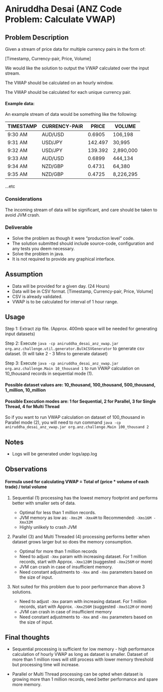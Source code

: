 # Aniruddha Desai (ANZ Code Problem: Calculate VWAP)

## Problem Description

Given a stream of price data for multiple currency pairs in the form of:

[Timestamp, Currency-pair, Price, Volume]

We would like the solution to output the VWAP calculated over the input stream.

The VWAP should be calculated on an hourly window.

The VWAP should be calculated for each unique currency pair.

#### Example data:

An example stream of data would be something like the following:


| TIMESTAMP | CURRENCY-PAIR |  PRICE  |  VOLUME   |
|-----------|---------------|---------|-----------|
| 9:30 AM   |     AUD/USD   | 0.6905  | 106,198   |
| 9:31 AM   |     USD/JPY   | 142.497 | 30,995    |
| 9:32 AM   |     USD/JPY   | 139.392 | 2,890,000 |
| 9:33 AM   |     AUD/USD   | 0.6899  | 444,134   |
| 9:34 AM   |     NZD/GBP   | 0.4731  | 64,380    |
| 9:35 AM   |     NZD/GBP   | 0.4725  | 8,226,295 |

...etc


### Considerations
The incoming stream of data will be significant, and care should be taken to avoid JVM
crash.

### Deliverable
- Solve the problem as though it were “production level” code.
- The solution submitted should include source-code, configuration and any tests you
  deem necessary.
- Solve the problem in java.
- It is not required to provide any graphical interface.

## Assumption

- Data will be provided for a given day. (24 Hours)
- Data will be in CSV format. [Timestamp, Currency-pair, Price, Volume]
- CSV is already validated.
- VWAP is to be calculated for interval of 1 hour range.

## Usage

Step 1: Extract zip file. (Approx. 400mb space will be needed for generating input datasets)

Step 2: Execute ```java -cp aniruddha_desai_anz_vwap.jar org.anz.challenge.util.generator.BulkCSVGenerator``` to generate csv dataset. (It will take 2 - 3 Mins to generate dataset)

Step 3: Execute ```java -cp aniruddha_desai_anz_vwap.jar org.anz.challenge.Main 10_thousand 1``` to run VWAP calculation on 10_thousand records in sequential mode (1).

#### Possible dataset values are: 10_thousand, 100_thousand, 500_thousand, 1_million, 10_million

#### Possible Execution modes are: 1 for Sequential, 2 for Parallel, 3 for Single Thread, 4 for Multi Thread

So if you want to run VWAP calculation on dataset of 100_thousand in Parallel mode (2), you will need to run command ```java -cp aniruddha_desai_anz_vwap.jar org.anz.challenge.Main 100_thousand 2```

## Notes
- Logs will be generated under logs/app.log

## Observations

#### Formula used for calculating VWAP = Total of (price * volume of each trade) / total volume

1. Sequential (1) processing has the lowest memory footprint and performs better with smaller sets of data.
    - Optimal for less than 1 million records.
    - JVM memory as low as: ```-Xms2M -Xmx4M``` to Recommended: ```-Xms16M -Xmx32M```
    - Highly unlikely to crash JVM

2. Parallel (3) and Multi Threaded (4) processing performs better when dataset grows larger but so does the memory consumption.
    - Optimal for more than 1 million records
    - Need to adjust ```-Xmx``` param with increasing dataset. For 1 million records, start with Approx. ```-Xmx128M``` (suggested ```-Xmx256M``` or more)
    - JVM can crash in case of insufficient memory.
    - Need constant adjustments to ```-Xmx``` and ```-Xms``` parameters based on the size of input.

3. Not suited for this problem due to poor performance than above 3 solutions.
    - Need to adjust ```-Xmx``` param with increasing dataset. For 1 million records, start with Approx. ```-Xmx256M``` (suggested ```-Xmx512M``` or more)
    - JVM can crash in case of insufficient memory
    - Need constant adjustments to ```-Xmx``` and ```-Xms``` parameters based on the size of input.


## Final thoughts

- Sequential processing is sufficient for low memory - high performance calculation of hourly VWAP as long as dataset is smaller. Dataset of more than 1 million rows will still process with lower memory threshold but processing time will increase.

- Parallel or Multi Thread processing can be opted when dataset is growing more than 1 million records, need better performance and spare more memory.
